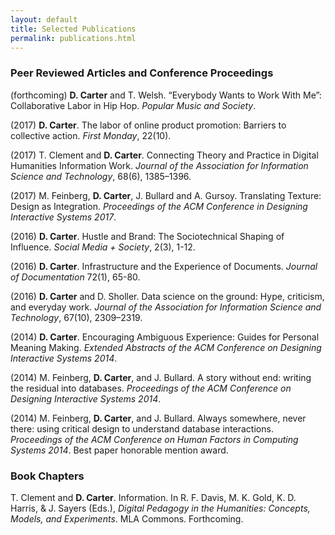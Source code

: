 ```yaml
---
layout: default
title: Selected Publications
permalink: publications.html
---
```


### Peer Reviewed Articles and Conference Proceedings

(forthcoming) **D. Carter** and T. Welsh. “Everybody Wants to Work With Me”: Collaborative Labor in Hip Hop. *Popular Music and Society*.

(2017) **D. Carter**. The labor of online product promotion: Barriers to collective action. *First Monday*, 22(10).

(2017) T. Clement and **D. Carter**. Connecting Theory and Practice in Digital Humanities Information Work. *Journal of the Association for Information Science and Technology*, 68(6), 1385–1396.

(2017) M. Feinberg, **D. Carter**, J. Bullard and A. Gursoy. Translating Texture: Design as Integration. *Proceedings of the ACM Conference in Designing Interactive Systems 2017*.

(2016) **D. Carter**. Hustle and Brand: The Sociotechnical Shaping of Influence. *Social Media + Society*, 2(3), 1-12.

(2016) **D. Carter**. Infrastructure and the Experience of Documents. *Journal of Documentation* 72(1), 65-80.

(2016) **D. Carter** and D. Sholler. Data science on the ground: Hype, criticism, and everyday work. *Journal of the Association for Information Science and Technology*, 67(10), 2309–2319.

(2014) **D. Carter**. Encouraging Ambiguous Experience: Guides for Personal Meaning Making. *Extended Abstracts of the ACM Conference on Designing Interactive Systems 2014*.

(2014) M. Feinberg, **D. Carter**, and J. Bullard. A story without end: writing the residual into databases. *Proceedings of the ACM Conference on Designing Interactive Systems 2014*.

(2014) M. Feinberg, **D. Carter**, and J. Bullard. Always somewhere, never there: using critical design to understand database interactions. *Proceedings of the ACM Conference on Human Factors in Computing Systems 2014*. Best paper honorable mention award.

### Book Chapters

T. Clement and **D. Carter**. Information. In R. F. Davis, M. K. Gold, K. D. Harris, & J. Sayers (Eds.), *Digital Pedagogy in the Humanities: Concepts, Models, and Experiments*. MLA Commons. Forthcoming.
